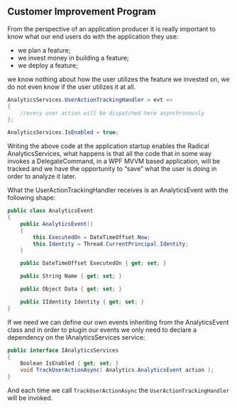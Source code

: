 ## Customer Improvement Program

From the perspective of an application producer it is really important to know what our end users do with the application they use:

* we plan a feature;
* we invest money in building a feature;
* we deploy a feature;

we know nothing about how the user utilizes the feature we invested on, we do not even know if the user utilizes it at all.

```csharp
AnalyticsServices.UserActionTrackingHandler = evt =>
{
    //every user action will be dispatched here asynchronously    
};

AnalyticsServices.IsEnabled = true;
```

Writing the above code at the application startup enables the Radical AnalyticsServices, what happens is that all the code that in some way invokes a DelegateCommand, in a WPF MVVM based application, will be tracked and we have the opportunity to “save” what the user is doing in order to analyze it later.

What the UserActionTrackingHandler receives is an AnalyticsEvent with the following shape:

```csharp
public class AnalyticsEvent
{
    public AnalyticsEvent()
    {
        this.ExecutedOn = DateTimeOffset.Now;
        this.Identity = Thread.CurrentPrincipal.Identity;
    }

    public DateTimeOffset ExecutedOn { get; set; }

    public String Name { get; set; }

    public Object Data { get; set; }

    public IIdentity Identity { get; set; }
}
```

If we need we can define our own events inheriting from the AnalyticsEvent class and in order to plugin our events we only need to declare a dependency on the IAnalyticsServices service:

```csharp
public interface IAnalyticsServices
{
    Boolean IsEnabled { get; set; }
    void TrackUserActionAsync( Analytics.AnalyticsEvent action );
}
```

And each time we call `TrackUserActionAsync` the `UserActionTrackingHandler` will be invoked.
